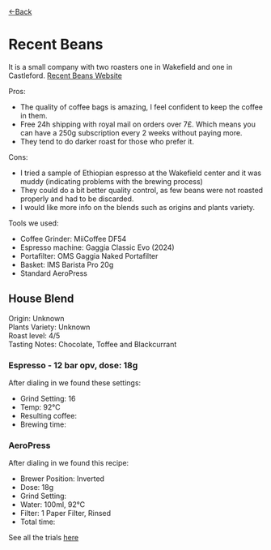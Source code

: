 [<-Back](../)

# Recent Beans

It is a small company with two roasters one in Wakefield and one in Castleford. [Recent Beans Website](https://www.recentbeans.com)  

Pros:

* The quality of coffee bags is amazing, I feel confident to keep the coffee in them.
* Free 24h shipping with royal mail on orders over 7£. Which means you can have a 250g subscription every 2 weeks without paying more.
* They tend to do darker roast for those who prefer it.

Cons:

* I tried a sample of Ethiopian espresso at the Wakefield center and it was muddy (indicating problems with the brewing process)
* They could do a bit better quality control, as few beans were not roasted properly and had to be discarded.
* I would like more info on the blends such as origins and plants variety.


Tools we used:

* Coffee Grinder: MiiCoffee DF54
* Espresso machine: Gaggia Classic Evo (2024)
* Portafilter: OMS Gaggia Naked Portafilter
* Basket: IMS Barista Pro 20g
* Standard AeroPress

## House Blend

Origin: Unknown  
Plants Variety: Unknown  
Roast level: 4/5  
Tasting Notes: Chocolate, Toffee and Blackcurrant  

### Espresso - 12 bar opv, dose: 18g⁠

After dialing in we found these settings:

* Grind Setting: 16
* Temp: 92°C
* Resulting coffee:
* Brewing time:

### AeroPress

After dialing in we found this recipe:

* Brewer Position: Inverted⁠
* Dose: 18g⁠
* Grind Setting:
* Water: 100ml, 92°C
* Filter: 1 Paper Filter, Rinsed⁠
* Total time:
  
See all the trials [here](./house-blend-trials.md)
